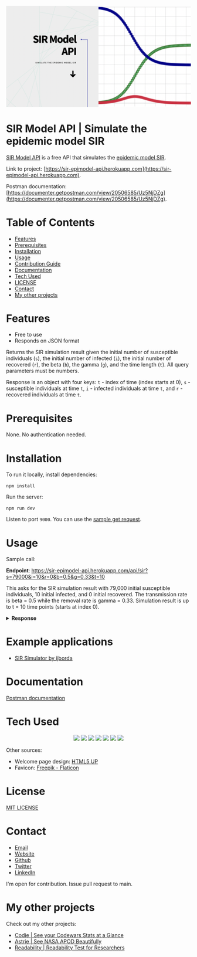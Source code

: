 ![Screenshot of Site - 1](public/screenshot.png)

# SIR Model API | Simulate the epidemic model SIR

[SIR Model API](https://sir-epimodel-api.herokuapp.com) is a free API that simulates the [epidemic model SIR](https://en.wikipedia.org/wiki/Compartmental_models_in_epidemiology#The_SIR_model).

Link to project: [https://sir-epimodel-api.herokuapp.com](https://sir-epimodel-api.herokuapp.com).

Postman documentation: [https://documenter.getpostman.com/view/20506585/Uz5NjDZg](https://documenter.getpostman.com/view/20506585/Uz5NjDZg).

# Table of Contents

- [Features](#features)
- [Prerequisites](#prerequisites)
- [Installation](#installation)
- [Usage](#usage)
- [Contribution Guide](#example-applications)
- [Documentation](#documentation)
- [Tech Used](#tech-used)
- [LICENSE](#license)
- [Contact](#contact)
- [My other projects](#my-other-projects)

# Features

- Free to use
- Responds on JSON format

Returns the SIR simulation result given the initial number of susceptible individuals (`s`), the initial number of infected (`i`), the initial number of recovered (`r`), the beta (`b`), the gamma (`g`), and the time length (`t`). All query parameters must be numbers.

Response is an object with four keys: `t` - index of time (index starts at 0), `s` - susceptible individuals at time `t`, `i` - infected individuals at time `t`, and `r` - recovered individuals at time `t`.

# Prerequisites

None. No authentication needed.

# Installation

To run it locally, install dependencies:

```
npm install
```

Run the server:

```
npm run dev
```

Listen to port `9000`. You can use the [sample get request](./requests/get.rest).

# Usage

Sample call:

**Endpoint**:
https://sir-epimodel-api.herokuapp.com/api/sir?s=79000&i=10&r=0&b=0.5&g=0.33&t=10

This asks for the SIR simulation result with 79,000 initial susceptible individuals, 10 initial infected, and 0 initial recovered. The transmission rate is beta = 0.5 while the removal rate is gamma = 0.33. Simulation result is up to t = 10 time points (starts at index 0).

<details>
<summary><b>Response</b></summary>

```json
{
	"t": [0, 1, 2, 3, 4, 5, 6, 7, 8, 9],
	"s": [
		79000, 78995, 78989.15, 78982.31, 78974.31, 78964.95, 78954, 78941.19,
		78926.21, 78908.7
	],
	"i": [10, 11.7, 13.69, 16.01, 18.73, 21.91, 25.63, 29.98, 35.06, 41],
	"r": [0, 3.3, 7.16, 11.68, 16.96, 23.14, 30.37, 38.83, 48.72, 60.29]
}
```

</details>

# Example applications

- [SIR Simulator by ijborda](https://imarijoyborda.com/sir-simulator/)

# Documentation

[Postman documentation](https://documenter.getpostman.com/view/20506585/Uz5NjDZg)

# Tech Used

<p align="center">
<img src="https://img.shields.io/badge/html5-%23E34F26.svg?style=for-the-badge&logo=html5&logoColor=white"/>
<img src="https://img.shields.io/badge/css3-%231572B6.svg?style=for-the-badge&logo=css3&logoColor=white"/>
<img src="https://img.shields.io/badge/javascript-%23323330.svg?style=for-the-badge&logo=javascript&logoColor=%23F7DF1E"/>
<img src="https://img.shields.io/badge/Node.js-339933?style=for-the-badge&logo=nodedotjs&logoColor=white">
<img src="https://img.shields.io/badge/express.js-%23404d59.svg?style=for-the-badge&logo=express&logoColor=%2361DAFB"/>
<img src="https://img.shields.io/badge/Postman-FF6C37?style=for-the-badge&logo=Postman&logoColor=white">
<img src="https://img.shields.io/badge/heroku-%23430098.svg?style=for-the-badge&logo=heroku&logoColor=white"/>
</p>
Other sources:

- Welcome page design: <a target="_blank" href="https://html5up.net">HTML5 UP</a>
- Favicon: <a target="_blank" href="https://www.flaticon.com/free-icons/shapes" title="shapes icons">Freepik - Flaticon</a>

# License

[MIT LICENSE](./LICENSE)

# Contact

- [Email](mailto:imari.borda2018@gmail.com)
- [Website](https://imarijoyborda.com/)
- [Github](https://github.com/ijborda)
- [Twitter](https://twitter.com/ijborda)
- [LinkedIn](https://www.linkedin.com/in/ijborda/)

I'm open for contribution. Issue pull request to main.

# My other projects

Check out my other projects:

- [Codie | See your Codewars Stats at a Glance](https://github.com/ijborda/codie)
- [Astrie | See NASA APOD Beautifully](https://github.com/ijborda/astrie)
- [Readability | Readability Test for Researchers](https://github.com/ijborda/readability)
